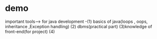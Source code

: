 # demo
important tools--> for java development -(1) basics of java(loops , oops, inheritance ,Exception handling)
(2) dbms(practical part)
(3)knowledge of front-end(for project)
(4)
